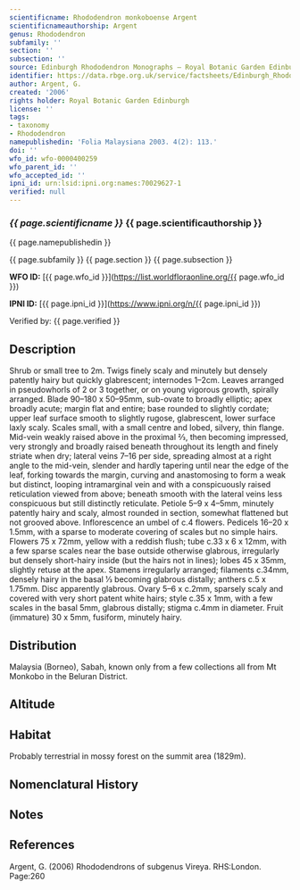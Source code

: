 ```yaml
---
scientificname: Rhododendron monkoboense Argent
scientificnameauthorship: Argent
genus: Rhododendron
subfamily: ''
section: ''
subsection: ''
source: Edinburgh Rhododendron Monographs – Royal Botanic Garden Edinburgh
identifier: https://data.rbge.org.uk/service/factsheets/Edinburgh_Rhododendron_Monographs.xhtml
author: Argent, G.
created: '2006'
rights holder: Royal Botanic Garden Edinburgh
license: ''
tags:
- taxonomy
- Rhododendron
namepublishedin: 'Folia Malaysiana 2003. 4(2): 113.'
doi: ''
wfo_id: wfo-0000400259
wfo_parent_id: ''
wfo_accepted_id: ''
ipni_id: urn:lsid:ipni.org:names:70029627-1
verified: null
---
```

### _{{ page.scientificname }}_ {{ page.scientificauthorship }}
 {{ page.namepublishedin }}

{{ page.subfamily }} {{ page.section }} {{ page.subsection }}

**WFO ID:** [{{ page.wfo_id }}](https://list.worldfloraonline.org/{{ page.wfo_id }})

**IPNI ID:** [{{ page.ipni_id }}](https://www.ipni.org/n/{{ page.ipni_id }})

Verified by: {{ page.verified }}



## Description
Shrub or small tree to 2m. Twigs finely scaly and minutely but densely patently hairy but quickly glabrescent; internodes 1–2cm. Leaves arranged in pseudo­whorls of 2 or 3 together, or on young vigorous growth, spirally arranged. Blade 90–180 x 50–95mm, sub-ovate to broadly elliptic; apex broadly acute; margin flat and entire; base rounded to slightly cordate; upper leaf surface smooth to slightly rugose, glabrescent, lower surface laxly scaly. Scales small, with a small centre and lobed, silvery, thin flange. Mid-vein weakly raised above in the proximal 2⁄3, then becoming impressed, very strongly and broadly raised beneath throughout its length and finely striate when dry; lateral veins 7–16 per side, spreading almost at a right angle to the mid-vein, slender and hardly tapering until near the edge of the leaf, forking towards the margin, curving and anastomosing to form a weak but distinct, looping intramarginal vein and with a conspicuously raised reticulation viewed from above; beneath smooth with the lateral veins less conspicuous but still distinctly reticulate. Petiole 5–9 x 4–5mm, minutely patently hairy and scaly, almost rounded in section, somewhat flattened but not grooved above. Inflorescence an umbel of c.4 flowers. Pedicels 16–20 x 1.5mm, with a sparse to moderate covering of scales but no simple hairs. Flowers 75 x 72mm, yellow with a reddish flush; tube c.33 x 6 x 12mm, with a few sparse scales near the base outside otherwise glabrous, irregularly but densely short-hairy inside (but the hairs not in lines); lobes 45 x 35mm, slightly retuse at the apex. Stamens irregularly arranged; filaments c.34mm, densely hairy in the basal 1⁄3 becoming glabrous distally; anthers c.5 x 1.75mm. Disc apparently glabrous. Ovary 5–6 x c.2mm, sparsely scaly and covered with very short patent white hairs; style c.35 x 1mm, with a few scales in the basal 5mm, glabrous distally; stigma c.4mm in diameter. Fruit (immature) 30 x 5mm, fusiform, minutely hairy.

## Distribution
Malaysia (Borneo), Sabah, known only from a few collections all from Mt Monkobo in the Beluran District.

## Altitude


## Habitat
Probably terrestrial in mossy forest on the summit area (1829m).

## Nomenclatural History

                       
## Notes


## References

Argent, G. (2006) Rhododendrons of subgenus Vireya. RHS:London. Page:260
